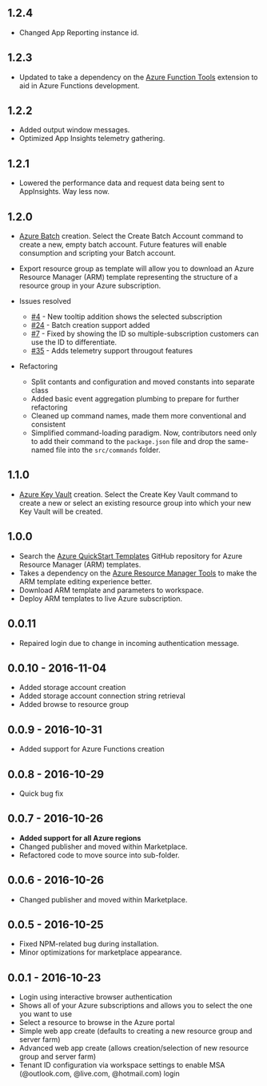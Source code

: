 ## 1.2.4 
- Changed App Reporting instance id. 

## 1.2.3
- Updated to take a dependency on the [Azure Function Tools](https://marketplace.visualstudio.com/items?itemName=johnpapa.azure-functions-tools) extension to aid in Azure Functions development. 

## 1.2.2
- Added output window messages.
- Optimized App Insights telemetry gathering. 

## 1.2.1
- Lowered the performance data and request data being sent to AppInsights. Way less now. 

## 1.2.0
- [Azure Batch](https://docs.microsoft.com/en-us/azure/batch/) creation. Select the Create Batch Account command to create a new, empty batch account. Future features will enable consumption and scripting your Batch account.

- Export resource group as template will allow you to download an Azure Resource Manager (ARM) template representing the structure of a resource group in your Azure subscription.  

- Issues resolved

    - [#4](https://github.com/bradygaster/azure-tools-vscode/issues/4) - New tooltip addition shows the selected subscription
    - [#24](https://github.com/bradygaster/azure-tools-vscode/issues/24) - Batch creation support added
    - [#7](https://github.com/bradygaster/azure-tools-vscode/issues/7) - Fixed by showing the ID so multiple-subscription customers can use the ID to differentiate.
    - [#35](https://github.com/bradygaster/azure-tools-vscode/issues/35) - Adds telemetry support througout features

- Refactoring

    - Split contants and configuration and moved constants into separate class
    - Added basic event aggregation plumbing to prepare for further refactoring
    - Cleaned up command names, made them more conventional and consistent
    - Simplified command-loading paradigm. Now, contributors need only to add their command to the `package.json` file and drop the same-named file into the `src/commands` folder. 

## 1.1.0
- [Azure Key Vault](https://azure.microsoft.com/en-us/services/key-vault/) creation. Select the Create Key Vault command to create a new or select an existing resource group into which your new Key Vault will be created.

## 1.0.0
- Search the [Azure QuickStart Templates](https://github.com/Azure/azure-quickstart-templates) GitHub repository for Azure Resource Manager (ARM) templates.
- Takes a dependency on the [Azure Resource Manager Tools](https://marketplace.visualstudio.com/items?itemName=msazurermtools.azurerm-vscode-tools) to make the ARM template editing experience better.
- Download ARM template and parameters to workspace.
- Deploy ARM templates to live Azure subscription. 

## 0.0.11
- Repaired login due to change in incoming authentication message. 

## 0.0.10 - 2016-11-04
- Added storage account creation
- Added storage account connection string retrieval
- Added browse to resource group

## 0.0.9 - 2016-10-31
- Added support for Azure Functions creation

## 0.0.8 - 2016-10-29
- Quick bug fix  

## 0.0.7 - 2016-10-26
- **Added support for all Azure regions**
- Changed publisher and moved within Marketplace.
- Refactored code to move source into sub-folder.  

## 0.0.6 - 2016-10-26
- Changed publisher and moved within Marketplace. 

## 0.0.5 - 2016-10-25
- Fixed NPM-related bug during installation.
- Minor optimizations for marketplace appearance. 

## 0.0.1 - 2016-10-23
- Login using interactive browser authentication
- Shows all of your Azure subscriptions and allows you to select the one you want to use
- Select a resource to browse in the Azure portal
- Simple web app create (defaults to creating a new resource group and server farm)
- Advanced web app create (allows creation/selection of new resource group and server farm)
- Tenant ID configuration via workspace settings to enable MSA (@outlook.com, @live.com, @hotmail.com) login
